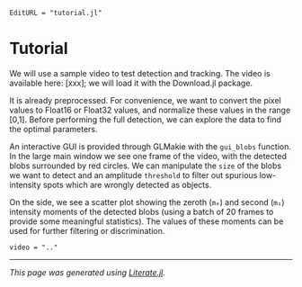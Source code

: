 ```@meta
EditURL = "tutorial.jl"
```

# Tutorial

We will use a sample video to test detection and tracking.
The video is available here: [xxx]; we will load it with the
Download.jl package.

It is already preprocessed.
For convenience, we want to convert the pixel values to Float16 or Float32
values, and normalize these values in the range [0,1].
Before performing the full detection, we can explore the data
to find the optimal parameters.

An interactive GUI is provided through GLMakie with the `gui_blobs` function.
In the large main window we see one frame of the video, with the detected blobs
surrounded by red circles.
We can manipulate the `size` of the blobs we want to detect and an
amplitude `threshold` to filter out spurious low-intensity spots which
are wrongly detected as objects.

On the side, we see a scatter plot showing the zeroth (`m₀`)
and second (`m₂`) intensity moments of the detected
blobs (using a batch of 20 frames to provide some meaningful statistics).
The values of these moments can be used for further filtering or discrimination.

````@example tutorial
video = ".."
````

---

*This page was generated using [Literate.jl](https://github.com/fredrikekre/Literate.jl).*

